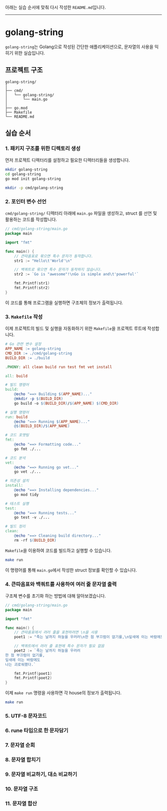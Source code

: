 아래는 실습 순서에 맞춰 다시 작성한 `README.md`입니다.

---

# golang-string

`golang-string`는 Golang으로 작성된 간단한 애플리케이션으로, 문자열의 사용을 익히기 위한 실습입니다.


## 프로젝트 구조

```plaintext
golang-string/
│
├── cmd/
│   └── golang-string/
│       └── main.go
│
├── go.mod
├── Makefile
└── README.md
```

## 실습 순서

### 1. 패키지 구조를 위한 디렉토리 생성

먼저 프로젝트 디렉터리를 설정하고 필요한 디렉터리들을 생성합니다.

```bash
mkdir golang-string
cd golang-string
go mod init golang-string

mkdir -p cmd/golang-string
```

### 2. 포인터 변수 선언

`cmd/golang-string/` 디렉터리 아래에 `main.go` 파일을 생성하고,
struct 를 선언 및 활용하는 코드를 작성합니다.

```go
// cmd/golang-string/main.go
package main

import "fmt"

func main() {
	// 큰따옴표로 묶으면 특수 문자가 동작합니다.
    str1 := "Hello\t'World'\n"

	// 백쿼트로 묶으면 특수 문자가 동작하지 않습니다.
	str2 := `Go is "awesome"!\nGo is simple and\t'powerful'`

    fmt.Printf(str1)
	fmt.Printf(str2)
}
```

이 코드를 통해 프로그램을 실행하면 구조체의 정보가 출력됩니다.

### 3. `Makefile` 작성

이제 프로젝트의 빌드 및 실행을 자동화하기 위한 `Makefile`을 프로젝트 루트에 작성합니다.

```makefile
# Go 관련 변수 설정
APP_NAME := golang-string
CMD_DIR := ./cmd/golang-string
BUILD_DIR := ./build

.PHONY: all clean build run test fmt vet install

all: build

# 빌드 명령어
build:
	@echo "==> Building $(APP_NAME)..."
	@mkdir -p $(BUILD_DIR)
	go build -o $(BUILD_DIR)/$(APP_NAME) $(CMD_DIR)

# 실행 명령어
run: build
	@echo "==> Running $(APP_NAME)..."
	@$(BUILD_DIR)/$(APP_NAME)

# 코드 포맷팅
fmt:
	@echo "==> Formatting code..."
	go fmt ./...

# 코드 분석
vet:
	@echo "==> Running go vet..."
	go vet ./...

# 의존성 설치
install:
	@echo "==> Installing dependencies..."
	go mod tidy

# 테스트 실행
test:
	@echo "==> Running tests..."
	go test -v ./...

# 빌드 정리
clean:
	@echo "==> Cleaning build directory..."
	rm -rf $(BUILD_DIR)
```

`Makefile`을 이용하여 코드를 빌드하고 실행할 수 있습니다.

```bash
make run
```

이 명령어를 통해 `main.go`에서 작성한 struct 정보를 확인할 수 있습니다.

### 4. 큰따옴표와 백쿼트를 사용하여 여러 줄 문자열 출력

구조체 변수를 초기화 하는 방법에 대해 알아보겠습니다.

```go
// cmd/golang-string/main.go
package main

import "fmt"

func main() {
	// 큰따옴표에서 려러 줄을 표현하려면 \n을 사용
    poet1 := "죽는 날까지 하늘을 우러러\n한 점 부끄럼이 없기를,\n잎새에 이는 바람에도\n나는 괴로워했다.\n"

	// 백쿼트에서 려러 줄 표현에 특수 문자가 필요 없음
	poet2 := `죽는 날까지 하늘을 우러러
한 점 부끄럼이 없기를,
잎새에 이는 바람에도
나는 괴로워했다.`

    fmt.Printf(poet1)
	fmt.Printf(poet2)
}
```

이제 `make run` 명령을 사용하면 각 house의 정보가 출력됩니다.

```bash
make run
```

### 5. UTF-8 문자코드


### 6. rune 타입으로 한 문자담기


### 7. 문자열 순회


### 8. 문자열 합치기


### 9. 문자열 비교하기, 대소 비교하기


### 10. 문자열 구조


### 11. 문자열 합산

